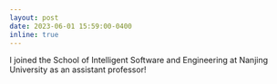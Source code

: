 ```yaml
---
layout: post
date: 2023-06-01 15:59:00-0400
inline: true
---
```

I joined the School of Intelligent Software and Engineering at Nanjing University as an assistant professor!
